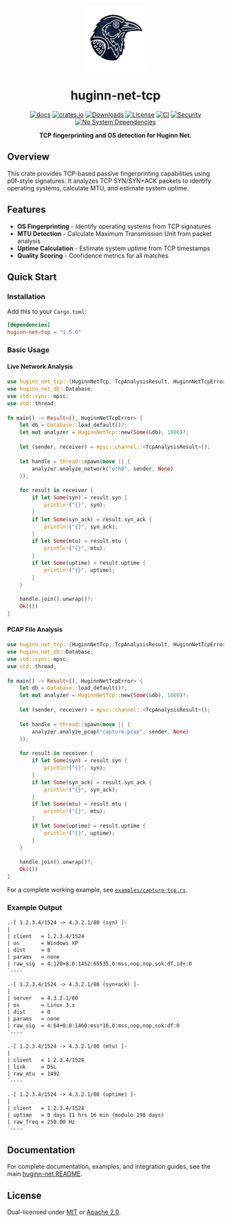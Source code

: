 <div align="center">
  <img src="https://raw.githubusercontent.com/biandratti/huginn-net/master/huginn-net.png" alt="Huginn Net Logo" width="150"/>
  
  # huginn-net-tcp

  [![docs](https://docs.rs/huginn-net-tcp/badge.svg)](https://docs.rs/huginn-net-tcp)
  [![crates.io](https://img.shields.io/crates/v/huginn-net-tcp.svg)](https://crates.io/crates/huginn-net-tcp)
  [![Downloads](https://img.shields.io/crates/d/huginn-net-tcp.svg)](https://crates.io/crates/huginn-net-tcp)
  [![License](https://img.shields.io/badge/license-MIT%2FApache--2.0-blue.svg)](https://github.com/biandratti/huginn-net#license)
  [![CI](https://github.com/biandratti/huginn-net/actions/workflows/ci.yml/badge.svg?branch=master)](#ci)
  [![Security](https://github.com/biandratti/huginn-net/actions/workflows/audit.yml/badge.svg?branch=master)](#security)
  [![No System Dependencies](https://img.shields.io/badge/system%20deps-none-brightgreen.svg)](https://deps.rs/repo/github/biandratti/huginn-net)

  **TCP fingerprinting and OS detection for Huginn Net.**
</div>

## Overview

This crate provides TCP-based passive fingerprinting capabilities using p0f-style signatures. It analyzes TCP SYN/SYN+ACK packets to identify operating systems, calculate MTU, and estimate system uptime.

## Features

- **OS Fingerprinting** - Identify operating systems from TCP signatures
- **MTU Detection** - Calculate Maximum Transmission Unit from packet analysis  
- **Uptime Calculation** - Estimate system uptime from TCP timestamps
- **Quality Scoring** - Confidence metrics for all matches

## Quick Start

### Installation

Add this to your `Cargo.toml`:

```toml
[dependencies]
huginn-net-tcp = "1.5.0"
```

### Basic Usage

#### Live Network Analysis

```rust
use huginn_net_tcp::{HuginnNetTcp, TcpAnalysisResult, HuginnNetTcpError};
use huginn_net_db::Database;
use std::sync::mpsc;
use std::thread;

fn main() -> Result<(), HuginnNetTcpError> {
    let db = Database::load_default()?;
    let mut analyzer = HuginnNetTcp::new(Some(&db), 1000)?;
    
    let (sender, receiver) = mpsc::channel::<TcpAnalysisResult>();
    
    let handle = thread::spawn(move || {
        analyzer.analyze_network("eth0", sender, None)
    });
    
    for result in receiver {
        if let Some(syn) = result.syn {
            println!("{}", syn);
        }
        if let Some(syn_ack) = result.syn_ack {
            println!("{}", syn_ack);
        }
        if let Some(mtu) = result.mtu {
            println!("{}", mtu);
        }
        if let Some(uptime) = result.uptime {
            println!("{}", uptime);
        }
    }
    
    handle.join().unwrap()?;
    Ok(())
}
```

#### PCAP File Analysis

```rust
use huginn_net_tcp::{HuginnNetTcp, TcpAnalysisResult, HuginnNetTcpError};
use huginn_net_db::Database;
use std::sync::mpsc;
use std::thread;

fn main() -> Result<(), HuginnNetTcpError> {
    let db = Database::load_default()?;
    let mut analyzer = HuginnNetTcp::new(Some(&db), 1000)?;
    
    let (sender, receiver) = mpsc::channel::<TcpAnalysisResult>();
    
    let handle = thread::spawn(move || {
        analyzer.analyze_pcap("capture.pcap", sender, None)
    });
    
    for result in receiver {
        if let Some(syn) = result.syn {
            println!("{}", syn);
        }
        if let Some(syn_ack) = result.syn_ack {
            println!("{}", syn_ack);
        }
        if let Some(mtu) = result.mtu {
            println!("{}", mtu);
        }
        if let Some(uptime) = result.uptime {
            println!("{}", uptime);
        }
    }
    
    handle.join().unwrap()?;
    Ok(())
}
```

For a complete working example, see [`examples/capture-tcp.rs`](../examples/capture-tcp.rs).

### Example Output

```text
.-[ 1.2.3.4/1524 -> 4.3.2.1/80 (syn) ]-
|
| client   = 1.2.3.4/1524
| os       = Windows XP
| dist     = 8
| params   = none
| raw_sig  = 4:120+8:0:1452:65535,0:mss,nop,nop,sok:df,id+:0
`----

.-[ 1.2.3.4/1524 -> 4.3.2.1/80 (syn+ack) ]-
|
| server   = 4.3.2.1/80
| os       = Linux 3.x
| dist     = 0
| params   = none
| raw_sig  = 4:64+0:0:1460:mss*10,0:mss,nop,nop,sok:df:0
`----

.-[ 1.2.3.4/1524 -> 4.3.2.1/80 (mtu) ]-
|
| client   = 1.2.3.4/1524
| link     = DSL
| raw_mtu  = 1492
`----

.-[ 1.2.3.4/1524 -> 4.3.2.1/80 (uptime) ]-
|
| client   = 1.2.3.4/1524
| uptime   = 0 days 11 hrs 16 min (modulo 198 days)
| raw_freq = 250.00 Hz
`----
```

## Documentation

For complete documentation, examples, and integration guides, see the main [huginn-net README](https://github.com/biandratti/huginn-net#readme).

## License

Dual-licensed under [MIT](https://github.com/biandratti/huginn-net/blob/master/LICENSE-MIT) or [Apache 2.0](https://github.com/biandratti/huginn-net/blob/master/LICENSE-APACHE).
